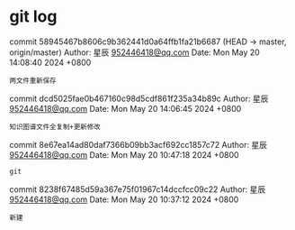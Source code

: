 # git log


commit 58945467b8606c9b362441d0a64ffb1fa21b6687 (HEAD -> master, origin/master)
Author: 星辰 <952446418@qq.com>
Date:   Mon May 20 14:08:40 2024 +0800

    两文件重新保存

commit dcd5025fae0b467160c98d5cdf861f235a34b89c
Author: 星辰 <952446418@qq.com>
Date:   Mon May 20 14:06:45 2024 +0800

    知识图谱文件全复制+更新修改

commit 8e67ea14ad80daf7366b09bb3acf692cc1857c72
Author: 星辰 <952446418@qq.com>
Date:   Mon May 20 10:47:18 2024 +0800

    git

commit 8238f67485d59a367e75f01967c14dccfcc09c22
Author: 星辰 <952446418@qq.com>
Date:   Mon May 20 10:37:12 2024 +0800

    新建
